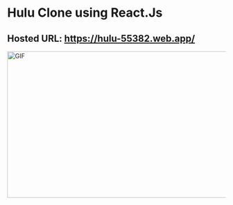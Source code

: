 # Hulu Clone using React.Js

## Hosted URL: https://hulu-55382.web.app/

<img align="center" alt="GIF" src="https://github.com/Mayur290/HULU-Clone/blob/main/asset/Hulu_clone.gif" width="600" height="337"/>
